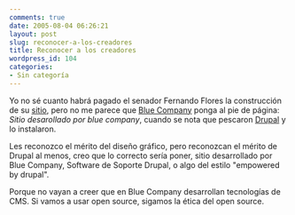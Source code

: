 ```yaml
---
comments: true
date: 2005-08-04 06:26:21
layout: post
slug: reconocer-a-los-creadores
title: Reconocer a los creadores
wordpress_id: 104
categories:
- Sin categoría
---
```


Yo no sé cuanto habrá pagado el senador Fernando Flores la construcción de su [sitio](http://www.fernandoflores.cl/blog/), pero no me parece que [Blue Company](http://www.bluecompany.biz/) ponga al pie de página: _Sitio desarollado por blue company_, cuando se nota que pescaron [Drupal](http://www.drupal.org/) y lo instalaron.

Les reconozco el mérito del diseño gráfico, pero reconozcan el mérito de Drupal al menos, creo que lo correcto sería poner, sitio desarrollado por Blue Company, Software de Soporte Drupal, o algo del estilo "empowered by drupal".

Porque no vayan a creer que en Blue Company desarrollan tecnologías de CMS. Si vamos a usar open source, sigamos la ética del open source.




  
  




